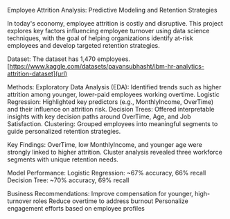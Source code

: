 Employee Attrition Analysis: Predictive Modeling and Retention Strategies

In today's economy, employee attrition is costly and disruptive. This project explores key factors influencing employee turnover using data science techniques, with the goal of helping organizations identify at-risk employees and develop targeted retention strategies.

Dataset: 
The dataset has 1,470 employees.
[https://www.kaggle.com/datasets/pavansubhasht/ibm-hr-analytics-attrition-dataset](url)

Methods:
Exploratory Data Analysis (EDA): Identified trends such as higher attrition among younger, lower-paid employees working overtime.
Logistic Regression: Highlighted key predictors (e.g., MonthlyIncome, OverTime) and their influence on attrition risk.
Decision Trees: Offered interpretable insights with key decision paths around OverTime, Age, and Job Satisfaction.
Clustering: Grouped employees into meaningful segments to guide personalized retention strategies.


Key Findings:
OverTime, low MonthlyIncome, and younger age were strongly linked to higher attrition.
Cluster analysis revealed three workforce segments with unique retention needs.


Model Performance:
Logistic Regression: ~67% accuracy, 66% recall
Decision Tree: ~70% accuracy, 69% recall


Business Recommendations:
Improve compensation for younger, high-turnover roles
Reduce overtime to address burnout
Personalize engagement efforts based on employee profiles
